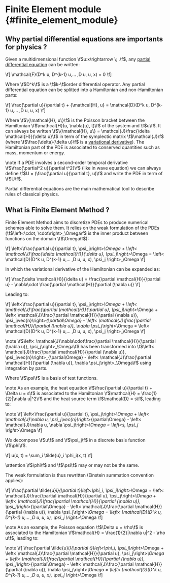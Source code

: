 # Finite Element module {#finite_element_module}
<!--
SPDX-FileCopyrightText: 2025 Baptiste Legouix
SPDX-License-Identifier: GPL-3.0-or-later
-->

## Why partial differential equations are importants for physics ?

Given a multidimensional function \f$u:x\rightarrow \; .\f$, any [partial differential equation](https://en.wikipedia.org/wiki/Partial_differential_equation) can be written:

\f\[
\mathcal{F}(D^k u, D^{k-1} u,... ,D u, u, x) = 0
\f\]

Where \f$D^k\f$ is a \f$k-\f$order differential operator. Any partial differential equation can be splitted into a Hamiltonian and non-Hamiltonian parts:

\f\[
\frac{\partial u}{\partial t} + \{\mathcal{H}, u\} = \mathcal{D}(D^k u, D^{k-1} u,... ,D u, u, x) 
\f\]

Where \f$\{\mathcal{H}, u\}\f$ is the Poisson bracket between the Hamiltonian \f$\mathcal{H}(u, \nabla{u}, t)\f$ of the system and \f$u\f$. It can always be written \f$\{\mathcal{H}, u\} = \mathcal{J}\frac{\delta \mathcal{H}}{\delta u}\f$ in term of the symplectic matrix \f$\mathcal{J}\f$ (where \f$\frac{\delta}{\delta u}\f$ is a [variational derivative](https://en.wikipedia.org/wiki/Functional_derivative)). The Hamiltonian part of the PDE is associated to conserved quantities such as mass, momentum or energy.

\note If a PDE involves a second-order temporal derivative \f$\frac{\partial^2 u}{\partial t^2}\f$ (like in wave equation) we can always define \f$U = (\frac{\partial u}{\partial t}, u)\f$ and write the PDE in term of  \f$U\f$.

Partial differential equations are the main mathematical tool to describe rules of classical physics.

## What is Finite Element Method ?

Finite Element Method aims to discretize PDEs to produce numerical schemes able to solve them. It relies on the weak formulation of the PDEs (\f$\left<\cdot, \cdot\right>_\Omega\f$ is the inner product between functions on the domain \f$\Omega\f$):

\f\[
\left<\frac{\partial u}{\partial t}, \psi_j\right>_\Omega + \left< \mathcal{J}\frac{\delta \mathcal{H}}{\delta u}, \psi_j\right>_\Omega = \left< \mathcal{D}(D^k u, D^{k-1} u,... ,D u, u, x), \psi_j \right>_\Omega
\f\]

In which the variational derivative of the Hamiltonian can be expanded as: 

\f\[
 \frac{\delta \mathcal{H}}{\delta u} = \frac{\partial \mathcal{H}}{\partial u} - \nabla\cdot \frac{\partial \mathcal{H}}{\partial (\nabla u)}
\f\]

Leading to:

\f\[
\left<\frac{\partial u}{\partial t}, \psi_j\right>_\Omega + \left< \mathcal{J}\frac{\partial \mathcal{H}}{\partial u}, \psi_j\right>_\Omega + \left< \mathcal{J}\frac{\partial \mathcal{H}}{\partial (\nabla u)}, \psi_j\vec{n}\right>_{\partial\Omega} - \left< \mathcal{J}\frac{\partial \mathcal{H}}{\partial (\nabla u)}, \nabla \psi_j\right>_\Omega = \left< \mathcal{D}(D^k u, D^{k-1} u,... ,D u, u, x), \psi_j \right>_\Omega
\f\]


\note \f$\left< \mathcal{J}\nabla\cdot\frac{\partial \mathcal{H}}{\partial (\nabla u)}, \psi_j\right>_\Omega\f$ has been transformed into \f$\left< \mathcal{J}\frac{\partial \mathcal{H}}{\partial (\nabla u)}, \psi_j\vec{n}\right>_{\partial\Omega} - \left< \mathcal{J}\frac{\partial \mathcal{H}}{\partial (\nabla u)}, \nabla \psi_j\right>_\Omega\f$ using integration by parts. 

Where \f$\psi\f$ is a basis of test functions.

\note As an example, the heat equation \f$\frac{\partial u}{\partial t} + \Delta u = s\f$ is associated to the Hamiltonian \f$\mathcal{H} = \frac{1}{2}|\nabla u|^2\f$ and the heat source term \f$\mathcal{D} = s\f$, leading to:

\note \f\[
\left<\frac{\partial u}{\partial t}, \psi_j\right>_\Omega + \left< \mathcal{J}\nabla u, \psi_j\vec{n}\right>_{\partial\Omega} - \left< \mathcal{J}\nabla u, \nabla \psi_j\right>_\Omega = \left<s, \psi_j \right>_\Omega
\f\]

We decompose \f$u\f$ and \f$\psi_j\f$ in a discrete basis function \f$\phi\f$. 

\f\[
u(x, t) = \sum_i \tilde{u}_i \phi_i(x, t)
\f\]

\attention \f$\phi\f$ and \f$\psi\f$ may or may not be the same.

The weak formulation is thus rewritten (Einstein summation convention applies):

\f\[
\frac{\partial \tilde{u}_i}{\partial t}\left<\phi_i, \psi_j\right>_\Omega + \left< \mathcal{J}\frac{\partial \mathcal{H}}{\partial u}, \psi_j\right>_\Omega + \left< \mathcal{J}\frac{\partial \mathcal{H}}{\partial (\nabla u)}, \psi_j\right>_{\partial\Omega} - \left< \mathcal{J}\frac{\partial \mathcal{H}}{\partial (\nabla u)}, \nabla \psi_j\right>_\Omega = \left< \mathcal{D}(D^k u, D^{k-1} u,... ,D u, u, x), \psi_j \right>_\Omega
\f\]

\note As an example, the Poisson equation \f$\Delta u = \rho\f$ is associated to the Hamiltonian \f$\mathcal{H} = \frac{1}{2}|\nabla u|^2 - \rho u\f$, leading to:

\note \f\[
\frac{\partial \tilde{u}_i}{\partial t}\left<\phi_i, \psi_j\right>_\Omega + \left< \mathcal{J}\frac{\partial \mathcal{H}}{\partial u}, \psi_j\right>_\Omega + \left< \mathcal{J}\frac{\partial \mathcal{H}}{\partial (\nabla u)}, \psi_j\right>_{\partial\Omega} - \left< \mathcal{J}\frac{\partial \mathcal{H}}{\partial (\nabla u)}, \nabla \psi_j\right>_\Omega = \left< \mathcal{D}(D^k u, D^{k-1} u,... ,D u, u, x), \psi_j \right>_\Omega
\f\]

